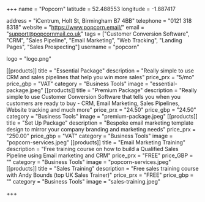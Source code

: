 +++ 
name = "Popcorn" 
latitude = 52.488553
longitude = -1.887417

address = "iCentrum, Holt St, Birmingham B7 4BB" 
telephone = "0121 318 8318" 
website = "https://www.popcorn.email/" 
email = "support@popcornmail.co.uk" 
tags = ["Customer Conversion Software", "CRM", "Sales Pipeline", "Email Marketing", "Web Tracking", "Landing Pages", "Sales Prospecting"] 
username = "popcorn"

logo = "logo.png" 


[[products]]
  title = "Essential Package"
  description = "Really simple to use CRM and sales pipelines that help you win more sales"
  price_prx = "5/mo"
  price_gbp = "VAT"
  category = "Business Tools"
  image = "essential-package.jpeg"
[[products]]
  title = "Premium Package"
  description = "Really simple to use Customer Conversion Software that tells you when you customers are ready to buy - CRM, Email Marketing, Sales Pipelines, Website tracking and much more"
  price_prx = "24.50"
  price_gbp = "24.50"
  category = "Business Tools"
  image = "premium-package.jpeg"
[[products]]
  title = "Set Up Package" 
  description = "Bespoke email marketing template design to mirror your company branding and marketing needs"
  price_prx = "250.00"
  price_gbp = "VAT" 
  category = "Business Tools"
  image = "popcorn-services.jpeg"
[[products]]
  title = "Email Marketing Training"
  description = "Free training course on how to build a Qualified Sales Pipeline using Email marketing and CRM"
  price_prx = "FREE"
  price_GBP = ""
  category = "Business Tools"
  image = "popcorn-services.jpeg"
[[products]]
  title = "Sales Training"
  description = "Free sales training course with Andy Bounds (top UK Sales Trainer)"
  price_prx = "FREE"
  price_gbp = ""
  category = "Business Tools"
  image = "sales-training.jpeg"
  
+++


